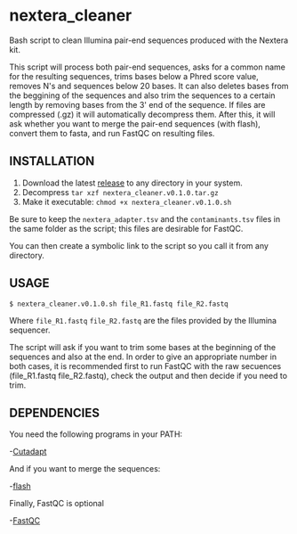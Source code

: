 # nextera_cleaner
Bash script to clean Illumina pair-end sequences produced with the Nextera kit.

This script will process both pair-end sequences, asks for a common
name for the resulting sequences, trims bases below a Phred score value, removes N's
and sequences below 20 bases. It can also deletes bases from the
beggining of the sequences and also trim the sequences to a certain length
by removing bases from the 3' end of the sequence.
If files are compressed (.gz) it will automatically decompress them.
After this, it will ask whether you want to merge the pair-end sequences (with flash), convert them to fasta,
and run FastQC on resulting files.

## INSTALLATION ##

1. Download the latest [release](https://github.com/GenomicaMicrob/nextera_cleaner/releases/latest) to any directory in your system.
2. Decompress `tar xzf nextera_cleaner.v0.1.0.tar.gz`
3. Make it executable: `chmod +x nextera_cleaner.v0.1.0.sh`

Be sure to keep the `nextera_adapter.tsv` and the `contaminants.tsv` files in the same folder as the script; this files are desirable for FastQC.

You can then create a symbolic link to the script so you call it from any directory.

## USAGE ##

`$ nextera_cleaner.v0.1.0.sh file_R1.fastq file_R2.fastq`

Where `file_R1.fastq` `file_R2.fastq` are the files provided by the Illumina sequencer.

The script will ask if you want to trim some bases at the beginning of the sequences and also at the end. In order to give an appropriate number in both cases, it is recommended first to run FastQC with the raw secuences (file_R1.fastq file_R2.fastq), check the output and then decide if you need to trim. 

## DEPENDENCIES ##

You need the following programs in your PATH:

-[Cutadapt](https://github.com/marcelm/cutadapt)

And if you want to merge the sequences:

-[flash](https://ccb.jhu.edu/software/FLASH/)

Finally, FastQC is optional

-[FastQC](http://www.bioinformatics.babraham.ac.uk/projects/fastqc)
